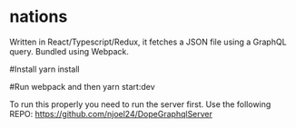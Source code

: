 # nations
Written in React/Typescript/Redux, it fetches a JSON file using a GraphQL query.
Bundled using Webpack.

#Install
yarn install

#Run
webpack and then yarn start:dev

To run this properly you need to run the server first. Use the following REPO:
https://github.com/njoel24/DopeGraphqlServer
